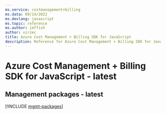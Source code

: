 ```yaml
---
ms.service: costmanagement+billing
ms.data: 09/14/2022
ms.devlang: javascript
ms.topic: reference
ms.author: jeffish
author: xirzec
title: Azure Cost Management + Billing SDK for JavaScript
description: Reference for Azure Cost Management + Billing SDK for JavaScript
---
```

# Azure Cost Management + Billing SDK for JavaScript - latest

## Management packages - latest
[!INCLUDE [mgmt-packages](cost-management-+-billing-mgmt-index.md)]